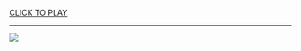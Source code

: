 
<a href="https://premium76.site?title=random_unblocked_games&ref=13M">CLICK TO PLAY</a></h3>
<hr>

<a href="https://premium76.site?title=random_unblocked_games&ref=13M"><img src="https://clearcache.store/games.png"></a>



